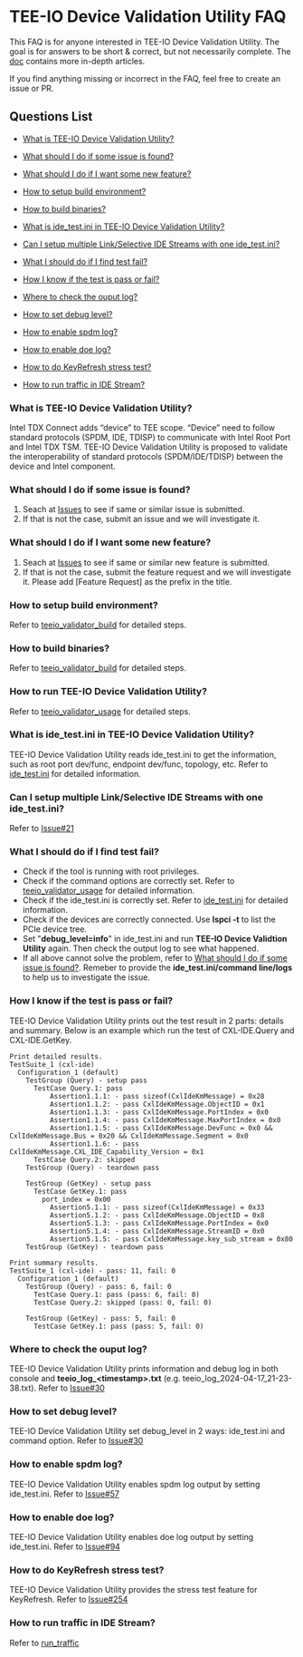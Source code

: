 # TEE-IO Device Validation Utility FAQ

This FAQ is for anyone interested in TEE-IO Device Validation Utility. The goal is for answers to be short & correct, but not necessarily complete. The [doc](../doc/) contains more in-depth articles.

If you find anything missing or incorrect in the FAQ, feel free to create an issue or PR.

## Questions List
- [What is TEE-IO Device Validation Utility?](#what-is-tee-io-device-validation-utility)

- [What should I do if some issue is found?](#what-should-i-do-if-some-issue-is-found)

- [What should I do if I want some new feature?](#what-should-i-do-if-i-want-some-new-feature)

- [How to setup build environment?](#how-to-setup-build-environment)

- [How to build binaries?](#how-to-build-binaries)

- [What is ide_test.ini in TEE-IO Device Validation Utility?](#what-is-ide_testini-in-tee-io-device-validation-utility)

- [Can I setup multiple Link/Selective IDE Streams with one ide_test.ini?](#can-i-setup-multiple-linkselective-ide-streams-with-one-ide_testini)

- [What I should do if I find test fail?](#what-i-should-do-if-i-find-test-fail)

- [How I know if the test is pass or fail?](#how-i-know-if-the-test-is-pass-or-fail)

- [Where to check the ouput log?](#where-to-check-the-ouput-log)

- [How to set debug level?](#how-to-set-debug-level)

- [How to enable spdm log?](#how-to-enable-spdm-log)

- [How to enable doe log?](#how-to-enable-doe-log)

- [How to do KeyRefresh stress test?](#how-to-do-keyrefresh-stress-test)

- [How to run traffic in IDE Stream?](#how-to-run-traffic-in-ide-stream)

### What is TEE-IO Device Validation Utility?
Intel TDX Connect adds “device” to TEE scope. “Device” need to follow standard protocols (SPDM, IDE, TDISP) to communicate with Intel Root Port and Intel TDX TSM. 
TEE-IO Device Validation Utility is proposed to validate the interoperability of standard protocols (SPDM/IDE/TDISP) between the device and Intel component.

### What should I do if some issue is found?
1. Seach at [Issues](https://github.com/intel/tee-io-validator/issues) to see if same or similar issue is submitted.
2. If that is not the case, submit an issue and we will investigate it.

### What should I do if I want some new feature?
1. Seach at [Issues](https://github.com/intel/tee-io-validator/issues) to see if same or similar new feature is submitted.
2. If that is not the case, submit the feature request and we will investigate it. Please add [Feature Request] as the prefix in the title.

### How to setup build environment?
Refer to [teeio_validator_build](./teeio_validator_build.md/#setup-build-environment) for detailed steps.

### How to build binaries?
Refer to [teeio_validator_build](./teeio_validator_build.md/#build-binaries) for detailed steps.

### How to run TEE-IO Device Validation Utility?
Refer to [teeio_validator_usage](./teeio_validator_usage.md) for detailed steps.

### What is ide_test.ini in TEE-IO Device Validation Utility?
TEE-IO Device Validation Utility reads ide_test.ini to get the information, such as root port dev/func, endpoint dev/func, topology, etc. Refer to [ide_test.ini](./ide_test_ini.md) for detailed information.

### Can I setup multiple Link/Selective IDE Streams with one ide_test.ini?
Refer to [Issue#21](https://github.com/intel/tee-io-validator/issues/21)

### What I should do if I find test fail?
- Check if the tool is running with root privileges.
- Check if the command options are correctly set. Refer to [teeio_validator_usage](./teeio_validator_usage.md) for detailed information.
- Check if the ide_test.ini is correctly set. Refer to [ide_test.ini](./ide_test_ini.md) for detailed information.
- Check if the devices are correctly connected. Use **lspci -t** to list the PCIe device tree.
- Set "**debug_level=info**" in ide_test.ini and run **TEE-IO Device Validtion Utility** again. Then check the output log to see what happened.
- If all above cannot solve the problem, refer to [What should I do if some issue is found?](#what-should-i-do-if-some-issue-is-found). Remeber to provide the **ide_test.ini/command line/logs** to help us to investigate the issue.

### How I know if the test is pass or fail?
TEE-IO Device Validation Utility prints out the test result in 2 parts: details and summary. 
Below is an example which run the test of CXL-IDE.Query and CXL-IDE.GetKey.
```
Print detailed results.
TestSuite_1 (cxl-ide)
  Configuration_1 (default)
    TestGroup (Query) - setup pass
      TestCase Query.1: pass
          Assertion1.1.1: - pass sizeof(CxlIdeKmMessage) = 0x28
          Assertion1.1.2: - pass CxlIdeKmMessage.ObjectID = 0x1
          Assertion1.1.3: - pass CxlIdeKmMessage.PortIndex = 0x0
          Assertion1.1.4: - pass CxlIdeKmMessage.MaxPortIndex = 0x0
          Assertion1.1.5: - pass CxlIdeKmMessage.DevFunc = 0x0 && CxlIdeKmMessage.Bus = 0x20 && CxlIdeKmMessage.Segment = 0x0
          Assertion1.1.6: - pass CxlIdeKmMessage.CXL_IDE_Capability_Version = 0x1
      TestCase Query.2: skipped
    TestGroup (Query) - teardown pass

    TestGroup (GetKey) - setup pass
      TestCase GetKey.1: pass
        port_index = 0x00
          Assertion5.1.1: - pass sizeof(CxlIdeKmMessage) = 0x33
          Assertion5.1.2: - pass CxlIdeKmMessage.ObjectID = 0x8
          Assertion5.1.3: - pass CxlIdeKmMessage.PortIndex = 0x0
          Assertion5.1.4: - pass CxlIdeKmMessage.StreamID = 0x0
          Assertion5.1.5: - pass CxlIdeKmMessage.key_sub_stream = 0x80
    TestGroup (GetKey) - teardown pass

Print summary results.
TestSuite_1 (cxl-ide) - pass: 11, fail: 0
  Configuration_1 (default)
    TestGroup (Query) - pass: 6, fail: 0
      TestCase Query.1: pass (pass: 6, fail: 0)
      TestCase Query.2: skipped (pass: 0, fail: 0)

    TestGroup (GetKey) - pass: 5, fail: 0
      TestCase GetKey.1: pass (pass: 5, fail: 0)
```

### Where to check the ouput log?
TEE-IO Device Validation Utility prints information and debug log in both console and **teeio_log_\<timestamp\>.txt** (e.g. teeio_log_2024-04-17_21-23-38.txt). Refer to [Issue#30](https://github.com/intel/tee-io-validator/issues/30#issuecomment-2046467274)

### How to set debug level?
TEE-IO Device Validation Utility set debug_level in 2 ways: ide_test.ini and command option. Refer to [Issue#30](https://github.com/intel/tee-io-validator/issues/30#issuecomment-2046469418)

### How to enable spdm log?
TEE-IO Device Validation Utility enables spdm log output by setting ide_test.ini. Refer to [Issue#57](https://github.com/intel/tee-io-validator/issues/57#issuecomment-2116503580)

### How to enable doe log?
TEE-IO Device Validation Utility enables doe log output by setting ide_test.ini. Refer to [Issue#94](https://github.com/intel/tee-io-validator/issues/94#issuecomment-2192973993)

### How to do KeyRefresh stress test?
TEE-IO Device Validation Utility provides the stress test feature for KeyRefresh. Refer to [Issue#254](https://github.com/intel/tee-io-validator/issues/254#issuecomment-2722989688)

### How to run traffic in IDE Stream?
Refer to [run_traffic](./run_traffic.md)